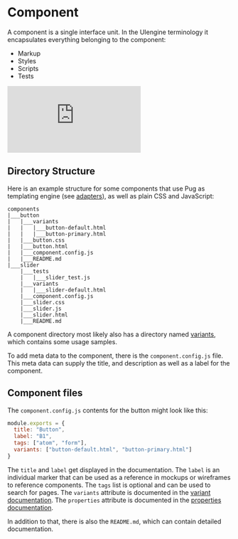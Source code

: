 # Component

A component is a single interface unit.
In the UIengine terminology it encapsulates everything belonging to the component:

- Markup
- Styles
- Scripts
- Tests

<div class='ytEmbed'><iframe src="https://www.youtube-nocookie.com/embed/videoseries?list=PLBXz0hPvV2jNAFb9KxvV-2Op8cy3tA8E2&index=2" frameborder="0" allow="autoplay; encrypted-media; picture-in-picture" allowfullscreen></iframe></div>

## Directory Structure

Here is an example structure for some components that use Pug as templating engine (see [adapters](/adapters/)), as well as plain CSS and JavaScript:

```tree
components
|___button
|   |___variants
|   |   |___button-default.html
|   |   |___button-primary.html
|   |___button.css
|   |___button.html
|   |___component.config.js
|   |___README.md
|___slider
    |___tests
    |   |___slider_test.js
    |___variants
    |   |___slider-default.html
    |___component.config.js
    |___slider.css
    |___slider.js
    |___slider.html
    |___README.md
```

A component directory most likely also has a directory named [variants](/basics/variant/), which contains some usage samples.

To add meta data to the component, there is the `component.config.js` file.
This meta data can supply the title, and description as well as a label for the component.

## Component files

The `component.config.js` contents for the button might look like this:

```js
module.exports = {
  title: "Button",
  label: "B1",
  tags: ["atom", "form"],
  variants: ["button-default.html", "button-primary.html"]
}
```

The `title` and `label` get displayed in the documentation.
The `label` is an individual marker that can be used as a reference in mockups or wireframes to reference components.
The `tags` list is optional and can be used to search for pages.
The `variants` attribute is documented in the [variant documentation](/basics/variant/).
The `properties` attribute is documented in the [properties documentation](/advanced/properties/).

In addition to that, there is also the `README.md`, which can contain detailed documentation.
